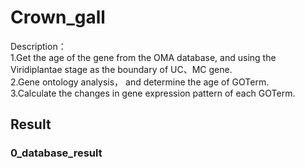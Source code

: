 # Crown_gall

Description：  
1.Get the age of the gene from the OMA database, and using the Viridiplantae stage as the boundary of UC、MC gene.  
2.Gene ontology analysis， and determine the age of GOTerm.  
3.Calculate the changes in gene expression pattern of each GOTerm.  

## Result
### 0_database_result
